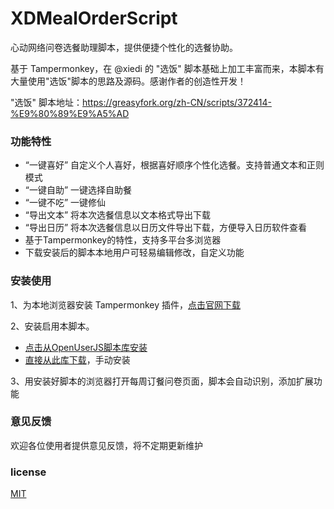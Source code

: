 # XDMealOrderScript
心动网络问卷选餐助理脚本，提供便捷个性化的选餐协助。

基于 Tampermonkey，在 @xiedi 的 "选饭" 脚本基础上加工丰富而来，本脚本有大量使用"选饭"脚本的思路及源码。感谢作者的创造性开发！

"选饭" 脚本地址：https://greasyfork.org/zh-CN/scripts/372414-%E9%80%89%E9%A5%AD


### 功能特性

* “一键喜好” 自定义个人喜好，根据喜好顺序个性化选餐。支持普通文本和正则模式
* “一键自助” 一键选择自助餐
* “一键不吃” 一键修仙
* “导出文本” 将本次选餐信息以文本格式导出下载
* “导出日历” 将本次选餐信息以日历文件导出下载，方便导入日历软件查看
* 基于Tampermonkey的特性，支持多平台多浏览器
* 下载安装后的脚本本地用户可轻易编辑修改，自定义功能

### 安装使用
1、为本地浏览器安装 Tampermonkey 插件，[点击官网下载](https://www.tampermonkey.net/index.php?ext=dhdg)

2、安装启用本脚本。
* [点击从OpenUserJS脚本库安装](https://openuserjs.org/scripts/xuanblue/%E5%BF%83%E5%8A%A8%E7%BD%91%E7%BB%9C%E9%80%89%E9%A4%90%E6%8F%92%E4%BB%B6)
* [直接从此库下载](https://github.com/xuanblue/XDMealOrderScript/blob/master/%E5%BF%83%E5%8A%A8%E7%BD%91%E7%BB%9C%E9%80%89%E9%A4%90%E6%8F%92%E4%BB%B6.user.js)，手动安装

3、用安装好脚本的浏览器打开每周订餐问卷页面，脚本会自动识别，添加扩展功能

### 意见反馈
欢迎各位使用者提供意见反馈，将不定期更新维护

### license
[MIT](./LICENSE)
